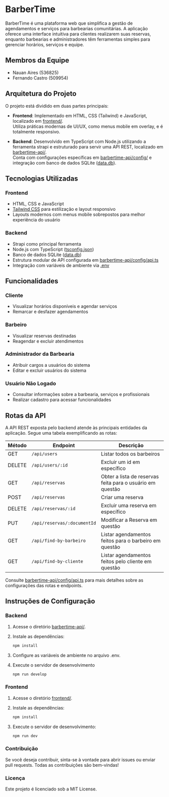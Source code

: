 # BarberTime

BarberTime é uma plataforma web que simplifica a gestão de agendamentos e serviços para barbearias comunitárias. A aplicação oferece uma interface intuitiva para clientes realizarem suas reservas, enquanto barbearias e administradores têm ferramentas simples para gerenciar horários, serviços e equipe.

## Membros da Equipe

- Nauan Aires (536825)
- Fernando Castro (509954)

## Arquitetura do Projeto

O projeto está dividido em duas partes principais:

- **Frontend**: Implementado em HTML, CSS (Tailwind) e JavaScript, localizado em [frontend/](frontend/).  
  Utiliza práticas modernas de UI/UX, como menus mobile em overlay, e é totalmente responsivo.

- **Backend**: Desenvolvido em TypeScript com Node.js utilizando a ferramenta strapi e estruturado para servir uma API REST, localizado em [barbertime-api/](barbertime-api/).  
  Conta com configurações específicas em [barbertime-api/config/](barbertime-api/config/) e integração com banco de dados SQLite ([data.db](barbertime-api/database/data.db)).

## Tecnologias Utilizadas

### Frontend

- HTML, CSS e JavaScript
- [Tailwind CSS](frontend/tailwind.config.js) para estilização e layout responsivo
- Layouts modernos com menus mobile sobrepostos para melhor experiência do usuário

### Backend

- Strapi como principal ferramenta
- Node.js com TypeScript ([tsconfig.json](barbertime-api/tsconfig.json))
- Banco de dados SQLite ([data.db](barbertime-api/database/data.db))
- Estrutura modular de API configurada em [barbertime-api/config/api.ts](barbertime-api/config/api.ts)
- Integração com variáveis de ambiente via [.env](barbertime-api/.env)

## Funcionalidades

### Cliente

- Visualizar horários disponíveis e agendar serviços
- Remarcar e desfazer agendamentos

### Barbeiro

- Visualizar reservas destinadas
- Reagendar e excluir atendimentos

### Administrador da Barbearia

- Atribuir cargos a usuários do sistema
- Editar e excluir usuários do sistema

### Usuário Não Logado

- Consultar informações sobre a barbearia, serviços e profissionais
- Realizar cadastro para acessar funcionalidades

## Rotas da API

A API REST exposta pelo backend atende às principais entidades da aplicação. Segue uma tabela exemplificando as rotas:

| Método | Endpoint                        | Descrição                                     |
| ------ | ------------------------------- | --------------------------------------------- |
| GET    | `/api/users`                    | Listar todos os barbeiros                               |
| DELETE    | `/api/users/:id`                    | Excluir um id em específico                              |
| GET    | `/api/reservas`                 | Obter a lista de reservas feita para o usuário em questão                                    |
| POST    | `/api/reservas`                 | Criar uma reserva                                    |
| DELETE  | `/api/reservas/:id`                 | Excluir uma reserva em específico                                    |
| PUT    | `/api/reservas/:documentId`                 | Modificar a Reserva em questão                                    |
| GET    | `/api/find-by-barbeiro`             | Listar agendamentos feitos para o barbeiro em questão  |
| GET   | `/api/find-by-cliente`             | Listar agendamentos feitos pelo cliente em questão                     |

Consulte [barbertime-api/config/api.ts](barbertime-api/config/api.ts) para mais detalhes sobre as configurações das rotas e endpoints.

## Instruções de Configuração

### Backend

1. Acesse o diretório [barbertime-api/](barbertime-api/).
2. Instale as dependências:

   ```sh
   npm install
   ```

3. Configure as variáveis de ambiente no arquivo .env.
4. Execute o servidor de desenvolvimento

    ```sh
    npm run develop
    ```

### Frontend

1. Acesse o diretório [frontend/](frontend/).
2. Instale as dependências:

    ```sh
    npm install
    ```

3. Execute o servidor de desenvolvimento:

    ```sh
    npm run dev
    ```

### Contribuição

Se você deseja contribuir, sinta-se à vontade para abrir issues ou enviar pull requests. Todas as contribuições são bem-vindas!

### Licença

Este projeto é licenciado sob a MIT License.
